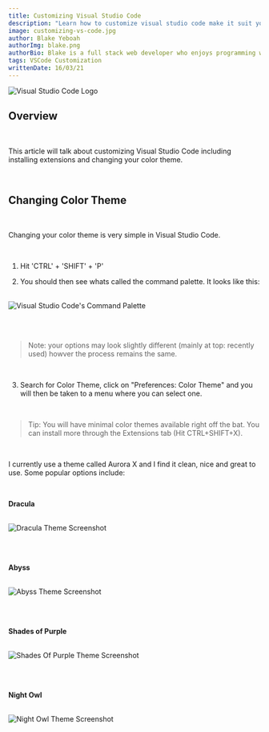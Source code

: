 ```yaml
---
title: Customizing Visual Studio Code
description: "Learn how to customize visual studio code make it suit you perfectly."
image: customizing-vs-code.jpg
author: Blake Yeboah
authorImg: blake.png
authorBio: Blake is a full stack web developer who enjoys programming web applications. He has developed a strong passion for the software development industry over the years and love what I do.
tags: VSCode Customization
writtenDate: 16/03/21
---
```


<img src="/post-images/vs-code-logo.png" alt="Visual Studio Code Logo" />

<br>

## Overview

<br>

This article will talk about customizing Visual Studio Code including installing extensions and changing your color theme.

<br>

## Changing Color Theme

<br>

Changing your color theme is very simple in Visual Studio Code. 

<br>

1. Hit 'CTRL' + 'SHIFT' + 'P'
   
2. You should then see whats called the command palette. It looks like this:
   
<br>

<img src="/post-images/vs-code-command-palette.jpg" alt="Visual Studio Code's Command Palette" >

<br><br>

<blockquote>
 Note: your options may look slightly different (mainly at top: recently used) howver the process remains the same.
</blockquote>

<br>

3. Search for Color Theme, click on "Preferences: Color Theme" and you will then be taken to a menu where you can select one.

<br>

<blockquote>
 Tip: You will have minimal color themes available right off the bat. You can install more through the Extensions tab (Hit CTRL+SHIFT+X).
</blockquote>

<br>

I currently use a theme called Aurora X and I find it clean, nice and great to use. Some popular options include:

<br>

**Dracula**

<br>

<img src="/post-images/dracula-theme.png" alt="Dracula Theme Screenshot" >

<br><br>

**Abyss**

<br>

<img src="/post-images/abyss-theme.png" alt="Abyss Theme Screenshot" >

<br><br>

**Shades of Purple**

<br>

<img src="/post-images/shades-of-purple-theme.png" alt="Shades Of Purple Theme Screenshot" >

<br><br>

**Night Owl**

<br>

<img src="/post-images/night-owl-theme.png" alt="Night Owl Theme Screenshot" >